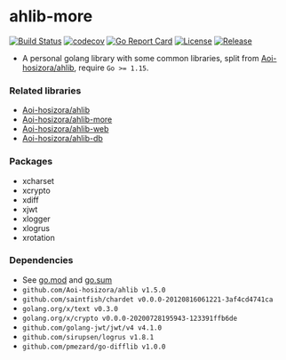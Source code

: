 # ahlib-more

[![Build Status](https://travis-ci.com/Aoi-hosizora/ahlib-more.svg?branch=master)](https://travis-ci.com/Aoi-hosizora/ahlib-more)
[![codecov](https://codecov.io/gh/Aoi-hosizora/ahlib-more/branch/master/graph/badge.svg)](https://codecov.io/gh/Aoi-hosizora/ahlib-more)
[![Go Report Card](https://goreportcard.com/badge/github.com/Aoi-hosizora/ahlib-more)](https://goreportcard.com/report/github.com/Aoi-hosizora/ahlib-more)
[![License](http://img.shields.io/badge/license-mit-blue.svg)](./LICENSE)
[![Release](https://img.shields.io/github/v/release/Aoi-hosizora/ahlib-more)](https://github.com/Aoi-hosizora/ahlib-more/releases)

+ A personal golang library with some common libraries, split from [Aoi-hosizora/ahlib](https://github.com/Aoi-hosizora/ahlib), require `Go >= 1.15`.

### Related libraries

+ [Aoi-hosizora/ahlib](https://github.com/Aoi-hosizora/ahlib)
+ [Aoi-hosizora/ahlib-more](https://github.com/Aoi-hosizora/ahlib-more)
+ [Aoi-hosizora/ahlib-web](https://github.com/Aoi-hosizora/ahlib-web)
+ [Aoi-hosizora/ahlib-db](https://github.com/Aoi-hosizora/ahlib-db)

### Packages

+ xcharset
+ xcrypto
+ xdiff
+ xjwt
+ xlogger
+ xlogrus
+ xrotation

### Dependencies

+ See [go.mod](./go.mod) and [go.sum](./go.sum)
+ `github.com/Aoi-hosizora/ahlib v1.5.0`
+ `github.com/saintfish/chardet v0.0.0-20120816061221-3af4cd4741ca`
+ `golang.org/x/text v0.3.0`
+ `golang.org/x/crypto v0.0.0-20200728195943-123391ffb6de`
+ `github.com/golang-jwt/jwt/v4 v4.1.0`
+ `github.com/sirupsen/logrus v1.8.1`
+ `github.com/pmezard/go-difflib v1.0.0`
